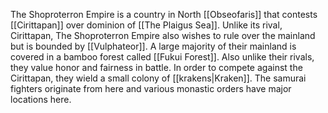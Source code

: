 The Shoproterron Empire is a country in North [[Obseofaris]] that contests [[Cirittapan]] over dominion of [[The Plaigus Sea]]. Unlike its rival, Cirittapan, The Shoproterron Empire also wishes to rule over the mainland but is bounded by [[Vulphateor]]. A large majority of their mainland is covered in a bamboo forest called [[Fukui Forest]]. Also unlike their rivals, they value honor and fairness in battle. In order to compete against the Cirittapan, they wield a small colony of [[krakens|Kraken]]. The samurai fighters originate from here and various monastic orders have major locations here.